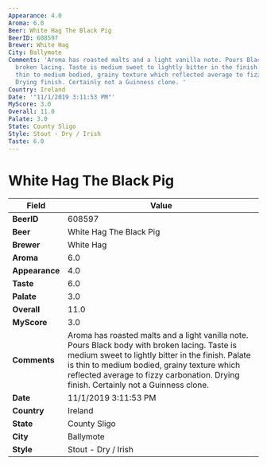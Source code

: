 ```yaml
---
Appearance: 4.0
Aroma: 6.0
Beer: White Hag The Black Pig
BeerID: 608597
Brewer: White Hag
City: Ballymote
Comments: 'Aroma has roasted malts and a light vanilla note. Pours Black body with
  broken lacing. Taste is medium sweet to lightly bitter in the finish. Palate is
  thin to medium bodied, grainy texture which reflected average to fizzy carbonation.
  Drying finish. Certainly not a Guinness clone. '
Country: Ireland
Date: '"11/1/2019 3:11:53 PM"'
MyScore: 3.0
Overall: 11.0
Palate: 3.0
State: County Sligo
Style: Stout - Dry / Irish
Taste: 6.0
---
```


# White Hag The Black Pig

| Field         | Value |
|---------------|-------|
| **BeerID** | 608597 |
| **Beer** | White Hag The Black Pig |
| **Brewer** | White Hag |
| **Aroma** | 6.0 |
| **Appearance** | 4.0 |
| **Taste** | 6.0 |
| **Palate** | 3.0 |
| **Overall** | 11.0 |
| **MyScore** | 3.0 |
| **Comments** | Aroma has roasted malts and a light vanilla note. Pours Black body with broken lacing. Taste is medium sweet to lightly bitter in the finish. Palate is thin to medium bodied, grainy texture which reflected average to fizzy carbonation. Drying finish. Certainly not a Guinness clone.  |
| **Date** | 11/1/2019 3:11:53 PM |
| **Country** | Ireland |
| **State** | County Sligo |
| **City** | Ballymote |
| **Style** | Stout - Dry / Irish |
